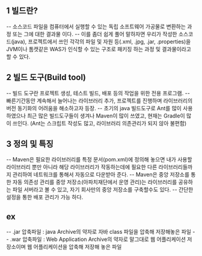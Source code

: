 ## 1 빌드란?
 -- 소스코드 파일을 컴퓨터에서 실행할 수 있는 독립 소프트웨어 가공물로 변환하는 과정 또는 그에 대한 결과물 이다.
 -- 이를 좀더 쉽게 풀어 말하자면 우리가 작성한 소스코드(java), 
      프로젝트에서 쓰인 각각의 파일 및 자원 등(.xml, .jpg, .jar, .properties)을 
   JVM이나 톰캣같은 WAS가 인식할 수 있는 구조로 패키징 하는 과정 및 결과물이라고 할 수 있다.
   
## 2 빌드 도구(Build tool)
 -- 빌드 도구란 프로젝트 생성, 테스트 빌드, 배포 등의 작업을 위한 전용 프로그램.
 -- 빠른기간동안 계속해서 늘어나는 라이브러리 추가, 프로젝트를 진행하며 라이브러리의 버전 동기화의 어려움을 해소하고자 등장.
 -- 초기의 java 빌드도구로 Ant를 많이 사용하였으나 최근 많은 빌드도구들이 생겨나 Maven이 많이 쓰였고, 현재는 Gradle이 많이 쓰인다.
   (Ant는 스크립트 작성도 많고, 라이브러리 의존관리가 되지 않아 불편함)
   
## 3 정의 및 특징 
 -- Maven은 필요한 라이브러리를 특정 문서(pom.xml)에 정의해 놓으면 내가 사용할 라이브러리 뿐만 아니라 
     해당 라이브러리가 작동하는데에 필요한 다른 라이브러리들까지 관리하여 네트워크를 통해서 자동으로 다운받아 준다.
 -- Maven은 중앙 저장소를 통한 자동 의존성 관리를 중앙 저장소(아파치재단에서 운영 관리)는 라이브러리를 공유하는 파일 서버라고 볼 수 있고, 자기 회사만의 중앙 저장소를 구축할수도 있다.
 -- 간단한 설정을 통한 배포 관리가 가능 하다.
 
 ## ex
 -- .jar 압축파일 : java Archive의 약자로 자바 class 파일을 압축해 저장해놓은 파일
 -- .war 압축파일 :  Web Application Archive의 약자로 말그대로 웹 어플리케이션 저장소이며 웹 어플리케이션을 압축해 저장해 놓은 파일